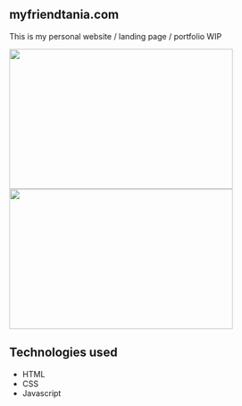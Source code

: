 ## myfriendtania.com
This is my personal website / landing page / portfolio WIP

<img src="https://user-images.githubusercontent.com/20519161/144727347-0bfb1ae9-dfed-4f6d-841c-f6031c943a46.png" width="400px" height="250px">
<img src="https://user-images.githubusercontent.com/20519161/144727245-c2d84a1f-6886-4ff6-b8ee-19e0b1b8d30d.png" width="400px" height="250px">

## Technologies used

- HTML
- CSS
- Javascript
